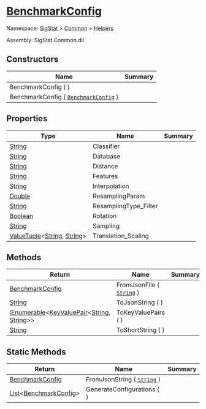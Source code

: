 # [BenchmarkConfig](./BenchmarkConfig.md)

Namespace: [SigStat]() > [Common]() > [Helpers]()

Assembly: SigStat.Common.dll


## Constructors

| Name | Summary | 
| --- | --- | 
| BenchmarkConfig (  ) |  | 
| BenchmarkConfig ( [`BenchmarkConfig`](./BenchmarkConfig.md) ) |  | 


## Properties

| Type | Name | Summary | 
| --- | --- | --- | 
| [String](https://docs.microsoft.com/en-us/dotnet/api/System.String) | Classifier |  | 
| [String](https://docs.microsoft.com/en-us/dotnet/api/System.String) | Database |  | 
| [String](https://docs.microsoft.com/en-us/dotnet/api/System.String) | Distance |  | 
| [String](https://docs.microsoft.com/en-us/dotnet/api/System.String) | Features |  | 
| [String](https://docs.microsoft.com/en-us/dotnet/api/System.String) | Interpolation |  | 
| [Double](https://docs.microsoft.com/en-us/dotnet/api/System.Double) | ResamplingParam |  | 
| [String](https://docs.microsoft.com/en-us/dotnet/api/System.String) | ResamplingType_Filter |  | 
| [Boolean](https://docs.microsoft.com/en-us/dotnet/api/System.Boolean) | Rotation |  | 
| [String](https://docs.microsoft.com/en-us/dotnet/api/System.String) | Sampling |  | 
| [ValueTuple](https://docs.microsoft.com/en-us/dotnet/api/System.ValueTuple-2)\<[String](https://docs.microsoft.com/en-us/dotnet/api/System.String), [String](https://docs.microsoft.com/en-us/dotnet/api/System.String)> | Translation_Scaling |  | 


## Methods

| Return | Name | Summary | 
| --- | --- | --- | 
| [BenchmarkConfig](./BenchmarkConfig.md) | FromJsonFile ( [`String`](https://docs.microsoft.com/en-us/dotnet/api/System.String) ) |  | 
| [String](https://docs.microsoft.com/en-us/dotnet/api/System.String) | ToJsonString (  ) |  | 
| [IEnumerable](https://docs.microsoft.com/en-us/dotnet/api/System.Collections.Generic.IEnumerable-1)\<[KeyValuePair](https://docs.microsoft.com/en-us/dotnet/api/System.Collections.Generic.KeyValuePair-2)\<[String](https://docs.microsoft.com/en-us/dotnet/api/System.String), [String](https://docs.microsoft.com/en-us/dotnet/api/System.String)>> | ToKeyValuePairs (  ) |  | 
| [String](https://docs.microsoft.com/en-us/dotnet/api/System.String) | ToShortString (  ) |  | 


## Static Methods

| Return | Name | Summary | 
| --- | --- | --- | 
| [BenchmarkConfig](./BenchmarkConfig.md) | FromJsonString ( [`String`](https://docs.microsoft.com/en-us/dotnet/api/System.String) ) |  | 
| [List](https://docs.microsoft.com/en-us/dotnet/api/System.Collections.Generic.List-1)\<[BenchmarkConfig](./BenchmarkConfig.md)> | GenerateConfigurations (  ) |  | 


